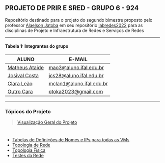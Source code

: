 ## PROJETO DE PRIR E SRED - GRUPO 6 - 924

Repositório destinado para o projeto do segundo bimestre proposto pelo professor [Alaelson Jatoba](https://github.com/alaelson) em seu repositório [labredes2022](https://github.com/alaelson/labredes2022/blob/main/README.md) para as disciplinas de Projeto e Infraestrutura de Redes e Serviços de Redes

____________________________________________________________________________________________________________

#### Tabela 1: Integrantes do grupo
 
|                    ALUNO                          |          E-MAIL          |
|---------------------------------------------------|--------------------------|
|[Matheus Ataide](https://github.com/Matheus-Ataide)| mao3@aluno.ifal.edu.br   | 
|[Josival Costa](https://github.com/Josival)        | jcs28@aluno.ifal.edu.br  | 
|[Clara Leão](https://github.com/mariaclaraleao)    | mclan1@aluno.ifal.edu.br | 
|[Outro Cara ](url)                                 | otoka2023@gmail.com      |

____________________________________________________________________________________________________________

### Tópicos do Projeto
> [Visualização Geral do Projeto](https://github.com/Josival/TrabalhoRedes/blob/main/Projeto/README.md)

#

- [Tabelas de Definições de Nomes e IPs para todas as VMs](https://github.com/Josival/TrabalhoRedes/blob/main/Tabelas.md)
- [Topologia de Rede](https://github.com/Josival/Grupo-6_PRIR-SRED/blob/main/TopologiaDeRede.md)
- [Topologia Física](https://github.com/Josival/Grupo-6_PRIR-SRED/blob/main/TopologiaFisica.md)
- [Testes da Rede](https://github.com/Josival/Grupo-6_PRIR-SRED/tree/main/TestesDaRede)

